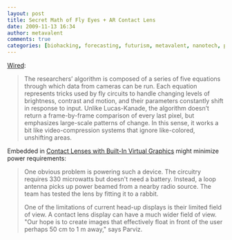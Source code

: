 ```yaml
---
layout: post
title: Secret Math of Fly Eyes + AR Contact Lens
date: 2009-11-13 16:34
author: metavalent
comments: true
categories: [biohacking, forecasting, futurism, metavalent, nanotech, posthuman]
---
```

<a href="http://www.wired.com/wiredscience/2009/11/fly-eyes/">Wired</a>:<blockquote>The researchers’ algorithm is composed of a series of five equations through which data from cameras can be run. Each equation represents tricks used by fly circuits to handle changing levels of brightness, contrast and motion, and their parameters constantly shift in response to input. Unlike Lucas-Kanade, the algorithm doesn’t return a frame-by-frame comparison of every last pixel, but emphasizes large-scale patterns of change. In this sense, it works a bit like video-compression systems that ignore like-colored, unshifting areas.</blockquote>Embedded in <a href="http://www.newscientist.com/article/dn18146-contact-lenses-to-get-builtin-virtual-graphics.html">Contact Lenses with Built-In Virtual Graphics</a> might minimize power requirements:<blockquote>One obvious problem is powering such a device. The circuitry requires 330 microwatts but doesn't need a battery. Instead, a loop antenna picks up power beamed from a nearby radio source. The team has tested the lens by fitting it to a rabbit.

One of the limitations of current head-up displays is their limited field of view. A contact lens display can have a much wider field of view. "Our hope is to create images that effectively float in front of the user perhaps 50 cm to 1 m away," says Parviz.</blockquote>


